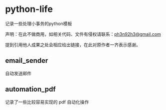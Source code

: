 # python-life
记录一些处理小事务的python模板

声明：在此不做商用，如相关代码、文件有侵权请联系：ph3n92h3@gmail.com

提到引用他人成果之处会相应给出链接，在此对原作者一齐表示感谢。

## email_sender
自动发送邮件

## automation_pdf
记录了一些比较容易实现的 pdf 自动化操作
